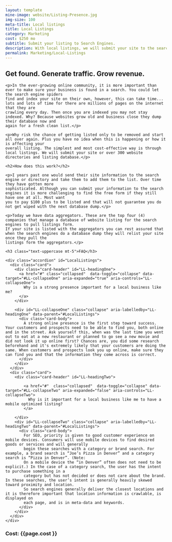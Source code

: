 ```yaml
---
layout: template
mine-image: website/Listing-Presence.jpg
img-size: 100
meta-title: Local listings
title: Local Listings
category: Marketing
cost: $250 mo
subtitle: Submit your listing to Search Engines.
description: With local listings, we will submit your site to the search engines.
permalink: Marketing/Local-Listings
---
```


<!-- Conethen -->
<div class="row">
  <div class="col">
    <h2>Get found. Generate traffic. Grow revenue.</h2>

    <p>In the ever-growing online community, it is more important than ever to make sure your business is found in a search. You could let the search engine spiders
    find and index your site on their own, however, this can take time... lots and lots of time for there are millions of pages on the internet that they are
    crawling every day. Then once you are indexed you may not stay indexed. Why? Because websites grow old and business close they dump their database now and
    again for a fresh clean list.</p>

    <p>Why risk the chance of getting listed only to be removed and start all over again. Plus you have no idea when this is happening or how it is affecting your
    overall listing. The simplest and most cost-effective way is through local listings. We will submit your site or over 300 website directories and listing database.</p>

    <h2>How does this work?</h2>

    <p>I years past one would send their site information to the search engine or directory and take them to add them to the list. Over time they have gotten more
    sophisticated. Although you can submit your information to the search engines it is more challenging to find the free form if they still have one at all. Most want
    you to pay $100 plus to be listed and that will not guarantee you do not get wiped with the next database dump.</p>

    <p>Today we have data aggregators. These are the top four (4) companies that manage a database of website listing for the search engines to pull listings form.
    If your site is listed with the aggregators you can rest assured that when the search engines do a database dump they will relist your site once they pull the
    listings form the aggregators.</p>


  <!--  <h3 class="mt-4">Packages:</h3>

    <div class="row">
      <div class="col-6">
        <div class="card" style="width: 25rem;">
          <div class="card-header bg-kkmblue">
            <h3 class="card-title">Local Listing - $398</h3>
          </div>
          <div class="card-body">
            <p class="card-text">Features:</p>
            <ul class="fa-ul">
              <li><span class="fa-li" ><i class="far fa-check-circle"></i></span>Update your location</li>
              <li><span class="fa-li" ><i class="far fa-check-circle"></i></span>Remove duplicated listings</li>
              <li><span class="fa-li" ><i class="far fa-check-circle"></i></span>Publish data to Google and Facebook</li>
              <li><span class="fa-li" ><i class="far fa-check-circle"></i></span>Sumbited top data Aggregators</li>
            </ul>
          </div>
        </div>
      </div>

      <div class="col-6">
        <div class="card" style="width: 25rem;">
          <div class="card-header bg-kkmblue">
            <h3 class="card-title">Local Listing + Reviews - $598</h3>
          </div>
          <div class="card-body">
            <p class="card-text">Features:</p>
            <ul class="fa-ul mb-5">
              <li><span class="fa-li" ><i class="far fa-check-circle"></i></span>Include Local Listing</li>
              <li><span class="fa-li" ><i class="far fa-check-circle"></i></span>Review Monitoring & Management </li>
              <li><span class="fa-li" ><i class="far fa-check-circle"></i></span>Social Posting accross media channels</li>
            </ul>
          </div>
        </div>
      </div>
    </div> -->

    <h3 class="text-uppercase mt-5">FAQ</h3>

    <div class="accordion" id="LocalListings">
      <div class="card">
        <div class="card-header" id="LL-headingOne">
          <a href="#" class="collapsed"  data-toggle="collapse" data-target="#LL-collapseOne" aria-expanded="true" aria-controls="LL-collapseOne">
            Why is a strong presence important for a local business like me?
          </a>
        </div>

        <div id="LL-collapseOne" class="collapse" aria-labelledby="LL-headingOne" data-parent="#LocalListings">
          <div class="card-body">
            A strong online presence is the first step toward success. Your customers and prospects need to be able to find you, both online and in the street. Ask yourself this, when was the last time you went out to eat at a new restaurant or planned to go see a new movie and did not look it up online first? Chances are, you did some research beforehand and it's extremely likely that your customers are doing the same. When customers and prospects look you up online, make sure they can find you and that the information they come across is correct.
          </div>
        </div>
      </div>
      <div class="card">
        <div class="card-header" id="LL-headingTwo">

            <a href="#"  class="collapsed"  data-toggle="collapse" data-target="#LL-collapseTwo" aria-expanded="false" aria-controls="LL-collapseTwo">
              Why is it important for a local business like me to have a mobile optimized listing?
            </a>

        </div>
        <div id="LL-collapseTwo" class="collapse" aria-labelledby="LL-headingTwo" data-parent="#LocalListings">
          <div class="card-body">
            For SEO, priority is given to good customer experience on mobile devices. Consumers will use mobile devices to find desired goods or services and will generally
            begin these searches with a category or brand search. For example, a brand search is “Joe’s Pizza in Denver” and a category search is “Pizza in Denver”. (Note:
            On a mobile device the “in Denver” often does not need to be explicit.) In the case of a category search, the user has the intent to purchase something in a
            category but has not decided or does not care about the brand. In these searches, the user’s intent is generally heavily skewed toward proximity and location.
            So search engines generally deliver the closest locations and it is therefore important that location information is crawlable, is displayed on
            each page, and is in meta-data and keywords.
          </div>
        </div>
      </div>
    </div>
  </div>
  <div class="col-2 float-right">
    <h3>Cost: {{page.cost }}</h3>
  </div>
</div>
